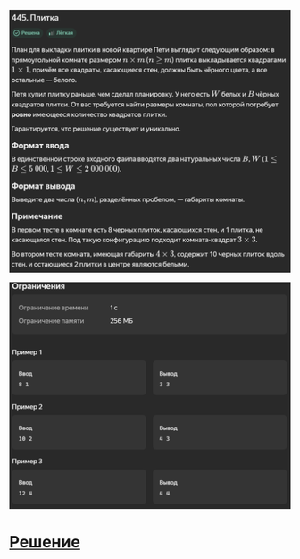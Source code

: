 <p align="center">
 <img width="" src="condition_image_1.png" alt="P-6"/>
</p>

<p align="center">
 <img width="" src="condition_image_2.png" alt="P-6"/>
</p>

# [Решение](solution.py)
